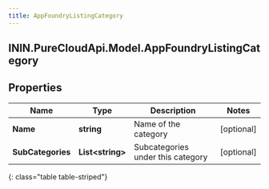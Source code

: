 ```yaml
---
title: AppFoundryListingCategory
---
```

## ININ.PureCloudApi.Model.AppFoundryListingCategory

## Properties

|Name | Type | Description | Notes|
|------------ | ------------- | ------------- | -------------|
| **Name** | **string** | Name of the category | [optional] |
| **SubCategories** | **List&lt;string&gt;** | Subcategories under this category | [optional] |
{: class="table table-striped"}


